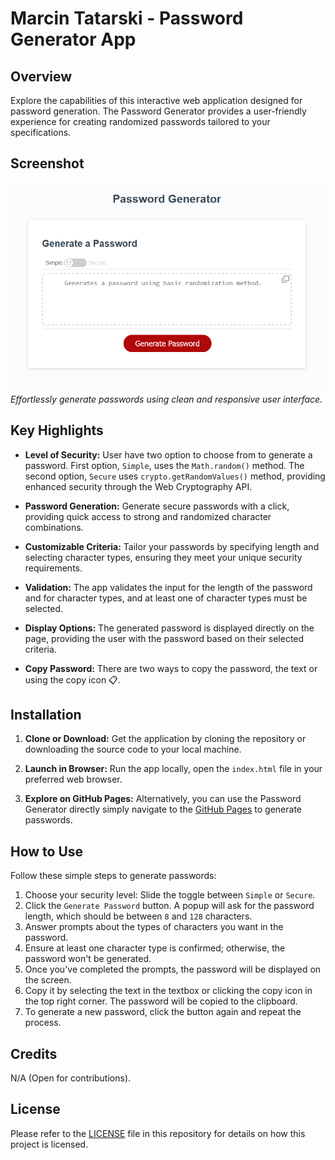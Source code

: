# Marcin Tatarski - Password Generator App

## Overview
Explore the capabilities of this interactive web application designed for password generation. The Password Generator provides a user-friendly experience for creating randomized passwords tailored to your specifications.

## Screenshot

![Main screen](./assets/images/password-generator2.png)
*Effortlessly generate passwords using clean and responsive user interface.*

## Key Highlights

- **Level of Security:**
  User have two option to choose from to generate a password. First option, `Simple`, uses the `Math.random()` method. The second option, `Secure` uses `crypto.getRandomValues()` method, providing enhanced security through the Web Cryptography API.

- **Password Generation:**
  Generate secure passwords with a click, providing quick access to strong and randomized character combinations.

- **Customizable Criteria:**
  Tailor your passwords by specifying length and selecting character types, ensuring they meet your unique security requirements.

- **Validation:**
  The app validates the input for the length of the password and for character types, and at least one of character types must be selected.

- **Display Options:**
  The generated password is displayed directly on the page, providing the user with the password based on their selected criteria.

- **Copy Password:**
   There are two ways to copy the password, the text or using the copy icon 📋.


## Installation

1. **Clone or Download:**
   Get the application by cloning the repository or downloading the source code to your local machine.

2. **Launch in Browser:**
   Run the app locally, open the `index.html` file in your preferred web browser.

3. **Explore on GitHub Pages:**
   Alternatively, you can use the Password Generator directly simply navigate to the [GitHub Pages](https://martindocs-bootcamp.github.io/mtatarski-password-generator/) to generate passwords.

## How to Use

Follow these simple steps to generate passwords:

1. Choose your security level: Slide the toggle between `Simple` or `Secure`.
2. Click the `Generate Password` button. A popup will ask for the password length, which should be between `8` and `128` characters.
3. Answer prompts about the types of characters you want in the password.
4. Ensure at least one character type is confirmed; otherwise, the password won't be generated.
5. Once you've completed the prompts, the password will be displayed on the screen. 
6. Copy it by selecting the text in the textbox or clicking the copy icon in the top right corner. The password will be copied to the clipboard.
7. To generate a new password, click the button again and repeat the process.


## Credits

N/A (Open for contributions).

## License

Please refer to the [LICENSE](./LICENSE.md) file in this repository for details on how this project is licensed.